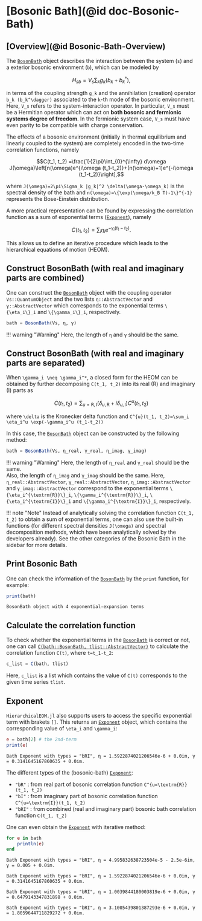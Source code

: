 # [Bosonic Bath](@id doc-Bosonic-Bath)
## [Overview](@id Bosonic-Bath-Overview)
The [`BosonBath`](@ref) object describes the interaction between the system (``s``) and a exterior bosonic environment (``b``), which can be modeled by
```math
H_{sb}=V_{s}\sum_k g_k (b_k + b_k^\dagger),
```
in terms of the coupling strength ``g_k`` and the annihilation (creation) operator ``b_k (b_k^\dagger)`` associated to the ``k``-th mode of the bosonic environment. Here, ``V_s`` refers to the system-interaction operator. In particular, ``V_s`` must be a Hermitian operator which can act on **both bosonic and fermionic systems degree of freedom**. In the fermionic system case, ``V_s`` must have even parity to be compatible with charge conservation.

The effects of a bosonic environment (initially in thermal equilibrium and linearly coupled to the system) are completely encoded in the two-time correlation functions, namely
```math
C(t_1, t_2)
=\frac{1}{2\pi}\int_{0}^{\infty} d\omega J(\omega)\left[n(\omega)e^{i\omega (t_1-t_2)}+(n(\omega)+1)e^{-i\omega (t_1-t_2)}\right],
```
where ``J(\omega)=2\pi\Sigma_k |g_k|^2 \delta(\omega-\omega_k)`` is the spectral density of the bath and ``n(\omega)=\{\exp(\omega/k_B T)-1\}^{-1}`` represents the Bose-Einstein distribution.

A more practical representation can be found by expressing the correlation function as a sum of exponential terms ([`Exponent`](@ref)), namely
```math
C(t_1, t_2)=\sum_i \eta_i e^{-\gamma_i (t_1-t_2)}.
```
This allows us to define an iterative procedure which leads to the hierarchical equations of motion (HEOM).

## Construct BosonBath (with real and imaginary parts are combined)
One can construct the [`BosonBath`](@ref) object with the coupling operator `Vs::QuantumObject` and the two lists `η::AbstractVector` and `γ::AbstractVector` which corresponds to the exponential terms ``\{\eta_i\}_i`` and ``\{\gamma_i\}_i``, respectively.
```julia
bath = BosonBath(Vs, η, γ)
```
!!! warning "Warning"
    Here, the length of `η` and `γ` should be the same.

## Construct BosonBath (with real and imaginary parts are separated)
When ``\gamma_i \neq \gamma_i^*``, a closed form for the HEOM can be obtained by further decomposing ``C(t_1, t_2)`` into its real (R) and imaginary (I) parts as
```math
C(t_1, t_2)=\sum_{u=\textrm{R},\textrm{I}}(\delta_{u, \textrm{R}} + i\delta_{u, \textrm{I}})C^{u}(t_1, t_2)
```
where ``\delta`` is the Kronecker delta function and ``C^{u}(t_1, t_2)=\sum_i \eta_i^u \exp(-\gamma_i^u (t_1-t_2))``

In this case, the [`BosonBath`](@ref) object can be constructed by the following method:
```julia
bath = BosonBath(Vs, η_real, γ_real, η_imag, γ_imag)
```
!!! warning "Warning"
    Here, the length of `η_real` and `γ_real` should be the same.  
    Also, the length of `η_imag` and `γ_imag` should be the same.
Here, `η_real::AbstractVector`, `γ_real::AbstractVector`, `η_imag::AbstractVector` and `γ_imag::AbstractVector` correspond to the exponential terms ``\{\eta_i^{\textrm{R}}\}_i``, ``\{\gamma_i^{\textrm{R}}\}_i``, ``\{\eta_i^{\textrm{I}}\}_i`` and ``\{\gamma_i^{\textrm{I}}\}_i``, respectively.

!!! note "Note"
    Instead of analytically solving the correlation function ``C(t_1, t_2)`` to obtain a sum of exponential terms, one can also use the built-in functions (for different spectral densities ``J(\omega)`` and spectral decomposition methods, which have been analytically solved by the developers already). See the other categories of the Bosonic Bath in the sidebar for more details.

## Print Bosonic Bath
One can check the information of the [`BosonBath`](@ref) by the `print` function, for example:
```julia
print(bath)
```
```
BosonBath object with 4 exponential-expansion terms
```

## Calculate the correlation function
To check whether the exponential terms in the [`BosonBath`](@ref) is correct or not, one can call [`C(bath::BosonBath, tlist::AbstractVector)`](@ref) to calculate the correlation function ``C(t)``, where ``t=t_1-t_2``:
```julia
c_list = C(bath, tlist)
```
Here, `c_list` is a list which contains the value of ``C(t)`` corresponds to the given time series `tlist`.

## Exponent
`HierarchicalEOM.jl` also supports users to access the specific exponential term with brakets `[]`. This returns an [`Exponent`](@ref) object, which contains the corresponding value of ``\eta_i`` and ``\gamma_i``:
```julia
e = bath[2] # the 2nd-term
print(e)
```
```
Bath Exponent with types = "bRI", η = 1.5922874021206546e-6 + 0.0im, γ = 0.3141645167860635 + 0.0im.
```

The different types of the (bosonic-bath) [`Exponent`](@ref):
 - `"bR"` : from real part of bosonic correlation function ``C^{u=\textrm{R}}(t_1, t_2)``
 - `"bI"` : from imaginary part of bosonic correlation function ``C^{u=\textrm{I}}(t_1, t_2)``
 - `"bRI"` : from combined (real and imaginary part) bosonic bath correlation function ``C(t_1, t_2)``

One can even obtain the [`Exponent`](@ref) with iterative method:
```julia
for e in bath
    println(e)
end
```
```
Bath Exponent with types = "bRI", η = 4.995832638723504e-5 - 2.5e-6im, γ = 0.005 + 0.0im.

Bath Exponent with types = "bRI", η = 1.5922874021206546e-6 + 0.0im, γ = 0.3141645167860635 + 0.0im.

Bath Exponent with types = "bRI", η = 1.0039844180003819e-6 + 0.0im, γ = 0.6479143347831898 + 0.0im.

Bath Exponent with types = "bRI", η = 3.1005439801387293e-6 + 0.0im, γ = 1.8059644711829272 + 0.0im.
```